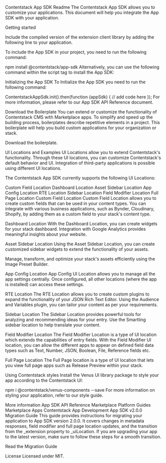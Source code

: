Contentstack App SDK Readme
The Contentstack App SDK allows you to customize your applications. This document will help you integrate the App SDK with your application.

Getting started

Include the compiled version of the extension client library by adding the following line to your application.

<script
    src="https://unpkg.com/@contentstack/app-sdk@{{pkg.version}}/dist/index.js"
    integrity="{{subresourceIntegrity.js}}"
    crossorigin="anonymous"
></script>

To include the App SDK in your project, you need to run the following command:

npm install @contentstack/app-sdk
Alternatively, you can use the following command within the script tag to install the App SDK:

<script src="https://unpkg.com/@contentstack/app-sdk@2.0.0/dist/index.js"></script>

Initializing the App SDK
To Initialize the App SDK you need to run the following command:

ContentstackAppSdk.init().then(function (appSdk) {
// add code here
});
For more information, please refer to our App SDK API Reference document.

Download the Boilerplate
You can extend or customize the functionality of Contentstack CMS with Marketplace apps. To simplify and speed up the building process, boilerplates describe repetitive elements in a project. This boilerplate will help you build custom applications for your organization or stack.

Download the boilerplate.

UI Locations and Examples
UI Locations allow you to extend Contentstack's functionality. Through these UI locations, you can customize Contentstack's default behavior and UI. Integration of third-party applications is possible using different UI locations.

The Contentstack App SDK currently supports the following UI Locations:

Custom Field Location
Dashboard Location
Asset Sidebar Location
App Config Location
RTE Location
Sidebar Location
Field Modifier Location
Full Page Location
Custom Field Location
Custom Field Location allows you to create custom fields that can be used in your content types. You can integrate with various business applications, such as Bynder, Cloudinary, Shopify, by adding them as a custom field to your stack's content type.

Dashboard Location
With the Dashboard Location, you can create widgets for your stack dashboard. Integration with Google Analytics provides meaningful insights about your website.

Asset Sidebar Location
Using the Asset Sidebar Location, you can create customized sidebar widgets to extend the functionality of your assets.

Manage, transform, and optimize your stack's assets efficiently using the Image Preset Builder.

App Config Location
App Config UI Location allows you to manage all the app settings centrally. Once configured, all other locations (where the app is installed) can access these settings.

RTE Location
The RTE Location allows you to create custom plugins to expand the functionality of your JSON Rich Text Editor. Using the Audience and Variables plugin, you can tailor your content as per your requirements.

Sidebar Location
The Sidebar Location provides powerful tools for analyzing and recommending ideas for your entry. Use the Smartling sidebar location to help translate your content.

Field Modifier Location
The Field Modifier Location is a type of UI location which extends the capabilities of entry fields. With the Field Modifier UI location, you can allow the different apps to appear on defined field data types such as Text, Number, JSON, Boolean, File, Reference fields etc.

Full Page Location
The Full Page location is a type of UI location that lets you view full page apps such as Release Preview within your stack.

Using Contentstack styles
Install the Venus UI library package to style your app according to the Contentstack UI:

npm i @contentstack/venus-components --save
For more information on styling your application, refer to our style guide.

More information
App SDK API Reference
Marketplace Platform Guides
Marketplace Apps
Contentstack App Development
App SDK v2.0.0 Migration Guide
This guide provides instructions for migrating your application to App SDK version 2.0.0. It covers changes in metadata responses, field modifier and full page location updates, and the transition from the \_extension property to \_uiLocation. If you are upgrading your app to the latest version, make sure to follow these steps for a smooth transition.

Read the Migration Guide

License
Licensed under MIT.
